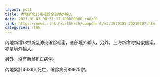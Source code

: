 ```yaml
---
layout: post
title: 內地新增13宗確診全部境外輸入
date: 2021-03-07 08:31:17.000000000 +08:00
link: https://news.rthk.hk/rthk/ch/component/k2/1579185-20210307.htm
categories: rthk
---
```


內地新增13宗新型肺炎確診個案，全部境外輸入，另外，上海新增1宗疑似個案，亦是境外輸入。

另外，沒有新增死亡病例。

內地累計4636人死亡，確診病例89975宗。
